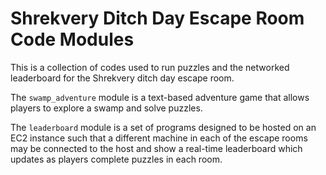 # Shrekvery Ditch Day Escape Room Code Modules

This is a collection of codes used to run puzzles and the networked leaderboard for the Shrekvery ditch day escape room. 

The `swamp_adventure` module is a text-based adventure game that allows players to explore a swamp and solve puzzles. 

The `leaderboard` module is a set of programs designed to be hosted on an EC2 instance such that a different machine in each of the escape rooms may be connected to the host and show a real-time leaderboard which updates as players complete puzzles in each room.